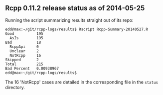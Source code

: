 
Rcpp 0.11.2 release status as of 2014-05-25
-------------------------------------------

Running the script summarizing results straight out of its repo:


    edd@max:~/git/rcpp-logs/results$ Rscript Rcpp-Summary-20140527.R 
    Good          195 
      AsIs        195 
    Bad           18 
      RcppApi     0 
      Unclear     2 
      NotRcpp     16 
    Skipped       2 
    Total         215 
    Bad Percent   0.00938967 
    edd@max:~/git/rcpp-logs/results$ 

The 16 'NotRcpp' cases are detailed in the corresponding file in the `status`
directory.
